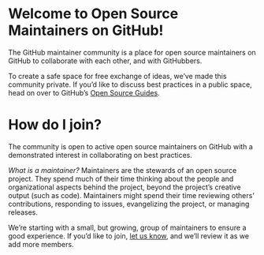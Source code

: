 # Welcome to Open Source Maintainers on GitHub!
The GitHub maintainer community is a place for open source maintainers on GitHub to collaborate with each other, and with GitHubbers.

To create a safe space for free exchange of ideas, we’ve made this community private. If you’d like to discuss best practices in a public space, head on over to GitHub’s [Open Source Guides](https://github.com/github/open-source-guide).

# How do I join?
The community is open to active open source maintainers on GitHub with a demonstrated interest in collaborating on best practices.

_What is a maintainer?_ Maintainers are the stewards of an open source project. They spend much of their time thinking about the people and organizational aspects behind the project, beyond the project’s creative output (such as code). Maintainers might spend their time reviewing others’ contributions, responding to issues, evangelizing the project, or managing releases.

We’re starting with a small, but growing, group of maintainers to ensure a good experience. If you’d like to join, [let us know](https://goo.gl/forms/0dgiaQXrmIV7OfsI3), and we’ll review it as we add more members.

